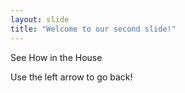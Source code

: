 ```yaml
---
layout: slide
title: "Welcome to our second slide!"
---
```

See How in the House

Use the left arrow to go back!
